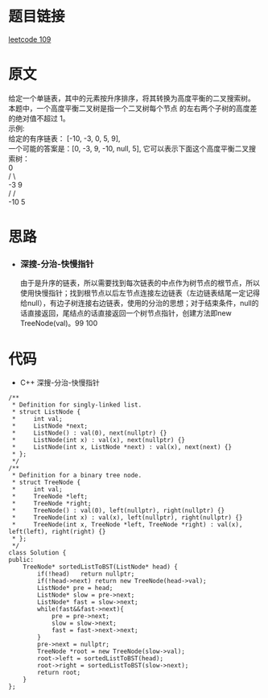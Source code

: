 # 题目链接
[leetcode 109](https://leetcode-cn.com/problems/convert-sorted-list-to-binary-search-tree/)

# 原文
给定一个单链表，其中的元素按升序排序，将其转换为高度平衡的二叉搜索树。  
本题中，一个高度平衡二叉树是指一个二叉树每个节点 的左右两个子树的高度差的绝对值不超过 1。  
示例:  
给定的有序链表： [-10, -3, 0, 5, 9],  
一个可能的答案是：[0, -3, 9, -10, null, 5], 它可以表示下面这个高度平衡二叉搜索树：  
      0  
     / \    
   -3   9  
   /   /  
 -10  5  

# 思路
- ### **深搜-分治-快慢指针**
  由于是升序的链表，所以需要找到每次链表的中点作为树节点的根节点，所以使用快慢指针；找到根节点以后左节点连接左边链表（左边链表结尾一定记得给null），有边子树连接右边链表，使用的分治的思想；对于结束条件，null的话直接返回，尾结点的话直接返回一个树节点指针，创建方法即new TreeNode(val)。99 100

# 代码
- C++ 深搜-分治-快慢指针
```
/**
 * Definition for singly-linked list.
 * struct ListNode {
 *     int val;
 *     ListNode *next;
 *     ListNode() : val(0), next(nullptr) {}
 *     ListNode(int x) : val(x), next(nullptr) {}
 *     ListNode(int x, ListNode *next) : val(x), next(next) {}
 * };
 */
/**
 * Definition for a binary tree node.
 * struct TreeNode {
 *     int val;
 *     TreeNode *left;
 *     TreeNode *right;
 *     TreeNode() : val(0), left(nullptr), right(nullptr) {}
 *     TreeNode(int x) : val(x), left(nullptr), right(nullptr) {}
 *     TreeNode(int x, TreeNode *left, TreeNode *right) : val(x), left(left), right(right) {}
 * };
 */
class Solution {
public:
    TreeNode* sortedListToBST(ListNode* head) {
        if(!head)   return nullptr;
        if(!head->next) return new TreeNode(head->val);
        ListNode* pre = head;
        ListNode* slow = pre->next;
        ListNode* fast = slow->next;
        while(fast&&fast->next){
            pre = pre->next;
            slow = slow->next;
            fast = fast->next->next;
        }
        pre->next = nullptr;
        TreeNode *root = new TreeNode(slow->val);
        root->left = sortedListToBST(head);
        root->right = sortedListToBST(slow->next);
        return root;
    }
};
```